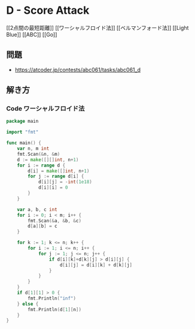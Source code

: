 # D - Score Attack
[[2点間の最短距離]] [[ワーシャルフロイド法]] [[ベルマンフォード法]] [[Light Blue]] [[ABC]] [[Go]]

## 問題
- https://atcoder.jp/contests/abc061/tasks/abc061_d

## 解き方
### Code ワーシャルフロイド法
```go
package main

import "fmt"

func main() {
	var n, m int
	fmt.Scan(&n, &m)
	d := make([][]int, n+1)
	for i := range d {
		d[i] = make([]int, n+1)
		for j := range d[i] {
			d[i][j] = -int(1e18)
			d[i][i] = 0
		}
	}

	var a, b, c int
	for i := 0; i < m; i++ {
		fmt.Scan(&a, &b, &c)
		d[a][b] = c
	}

	for k := 1; k <= n; k++ {
		for i := 1; i <= n; i++ {
			for j := 1; j <= n; j++ {
				if d[i][k]+d[k][j] > d[i][j] {
					d[i][j] = d[i][k] + d[k][j]
				}
			}
		}
	}
	if d[1][1] > 0 {
		fmt.Println("inf")
	} else {
		fmt.Println(d[1][n])
	}
}
```